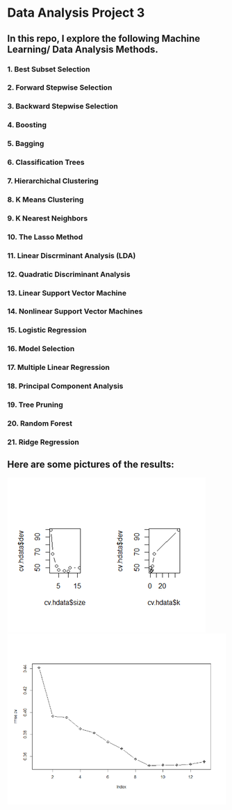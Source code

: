 # Data Analysis Project 3

## In this repo, I explore the following Machine Learning/ Data Analysis Methods.

### 1. Best Subset Selection
### 2. Forward Stepwise Selection
### 3. Backward Stepwise Selection
### 4. Boosting
### 5. Bagging
### 6. Classification Trees
### 7. Hierarchichal Clustering
### 8. K Means Clustering
### 9. K Nearest Neighbors
### 10. The Lasso Method
### 11. Linear Discrminant Analysis (LDA)
### 12. Quadratic Discriminant Analysis
### 13. Linear Support Vector Machine
### 14. Nonlinear Support Vector Machines
### 15. Logistic Regression
### 16. Model Selection
### 17. Multiple Linear Regression
### 18. Principal Component Analysis
### 19. Tree Pruning
### 20. Random Forest
### 21. Ridge Regression

## Here are some pictures of the results:

![](finalproj1.png)
![](finalproj2.png)
